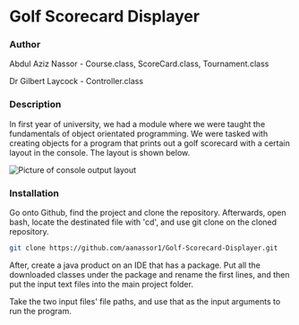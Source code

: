# Golf Scorecard Displayer

### Author
Abdul Aziz Nassor - Course.class, ScoreCard.class, Tournament.class

Dr Gilbert Laycock - Controller.class

### Description

In first year of university, we had a module where we were taught the fundamentals of object orientated programming. We were tasked with creating objects for a program that prints out a golf scorecard with a certain layout in the console. The layout is shown below.

![Picture of console output layout](https://github.com/aanassor1/Java-Object-Orientated-Programming-Fundamentals/blob/main/Console%20Output%20Example.png)

### Installation

Go onto Github, find the project and clone the repository.
Afterwards, open bash, locate the destinated file with 'cd', and use git clone on the cloned repository.

```bash
git clone https://github.com/aanassor1/Golf-Scorecard-Displayer.git
```

After, create a java product on an IDE that has a package. Put all the downloaded classes under the package and rename the first lines, and then put the input text files into the main project folder. 

Take the two input files' file paths, and use that as the input arguments to run the program.
